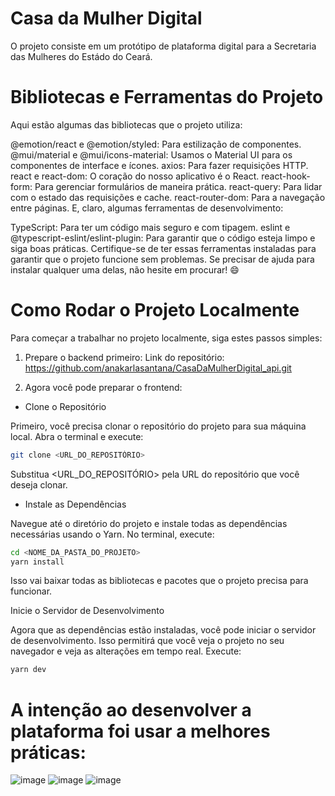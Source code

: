 # Casa da Mulher Digital
O projeto consiste em um protótipo de plataforma digital para a Secretaria das Mulheres do Estádo do Ceará.

# Bibliotecas e Ferramentas do Projeto
Aqui estão algumas das bibliotecas que o projeto utiliza:

@emotion/react e @emotion/styled: Para estilização de componentes.
@mui/material e @mui/icons-material: Usamos o Material UI para os componentes de interface e ícones.
axios: Para fazer requisições HTTP.
react e react-dom: O coração do nosso aplicativo é o React.
react-hook-form: Para gerenciar formulários de maneira prática.
react-query: Para lidar com o estado das requisições e cache.
react-router-dom: Para a navegação entre páginas.
E, claro, algumas ferramentas de desenvolvimento:

TypeScript: Para ter um código mais seguro e com tipagem.
eslint e @typescript-eslint/eslint-plugin: Para garantir que o código esteja limpo e siga boas práticas.
Certifique-se de ter essas ferramentas instaladas para garantir que o projeto funcione sem problemas. Se precisar de ajuda para instalar qualquer uma delas, não hesite em procurar! 😄

# Como Rodar o Projeto Localmente
Para começar a trabalhar no projeto localmente, siga estes passos simples:

1) Prepare o backend primeiro:
Link do repositório: https://github.com/anakarlasantana/CasaDaMulherDigital_api.git

2) Agora você pode preparar o frontend:
- Clone o Repositório

Primeiro, você precisa clonar o repositório do projeto para sua máquina local. Abra o terminal e execute:

```bash
git clone <URL_DO_REPOSITÓRIO>
```
Substitua <URL_DO_REPOSITÓRIO> pela URL do repositório que você deseja clonar.

- Instale as Dependências

Navegue até o diretório do projeto e instale todas as dependências necessárias usando o Yarn. No terminal, execute:

```bash
cd <NOME_DA_PASTA_DO_PROJETO>
yarn install
```
Isso vai baixar todas as bibliotecas e pacotes que o projeto precisa para funcionar.

Inicie o Servidor de Desenvolvimento

Agora que as dependências estão instaladas, você pode iniciar o servidor de desenvolvimento. Isso permitirá que você veja o projeto no seu navegador e veja as alterações em tempo real. Execute:

```bash
yarn dev
```
# A intenção ao desenvolver a plataforma foi usar a melhores práticas:
![image](https://github.com/user-attachments/assets/ead7c12b-60f0-4a51-ae3c-e11a50b4a565)
![image](https://github.com/user-attachments/assets/edf589e8-3ad6-42e5-a77c-485b7cd2ece6)
![image](https://github.com/user-attachments/assets/585259d4-4289-4331-93c9-8fa88f30764f)


